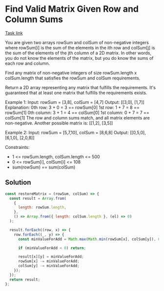 # Find Valid Matrix Given Row and Column Sums

[Task link](https://leetcode.com/problems/find-valid-matrix-given-row-and-column-sums)

You are given two arrays rowSum and colSum of non-negative integers where rowSum[i] is the sum of the elements in the ith row and colSum[j] is the sum of the elements of the jth column of a 2D matrix. In other words, you do not know the elements of the matrix, but you do know the sums of each row and column.

Find any matrix of non-negative integers of size rowSum.length x colSum.length that satisfies the rowSum and colSum requirements.

Return a 2D array representing any matrix that fulfills the requirements. It's guaranteed that at least one matrix that fulfills the requirements exists.

Example 1:
Input: rowSum = [3,8], colSum = [4,7]
Output: [[3,0],
         [1,7]]
Explanation:
0th row: 3 + 0 = 3 == rowSum[0]
1st row: 1 + 7 = 8 == rowSum[1]
0th column: 3 + 1 = 4 == colSum[0]
1st column: 0 + 7 = 7 == colSum[1]
The row and column sums match, and all matrix elements are non-negative.
Another possible matrix is: [[1,2],
                             [3,5]]

Example 2:
Input: rowSum = [5,7,10], colSum = [8,6,8]
Output: [[0,5,0],
         [6,1,0],
         [2,0,8]]

Constraints:

- 1 <= rowSum.length, colSum.length <= 500
- 0 <= rowSum[i], colSum[i] <= 108
- sum(rowSum) == sum(colSum)

## Solution

```javascript
const restoreMatrix = (rowSum, colSum) => {
  const result = Array.from(
    {
      length: rowSum.length,
    },
    () => Array.from({ length: colSum.length }, (el) => 0)
  );

  result.forEach((row, x) => {
    row.forEach((_, y) => {
      const minValueForAdd = Math.max(Math.min(rowSum[x], colSum[y]), 0);

      if (minValueForAdd < 0) return;

      result[x][y] = minValueForAdd;
      rowSum[x] -= minValueForAdd;
      colSum[y] -= minValueForAdd;
    });
  });
  return result;
};
```
